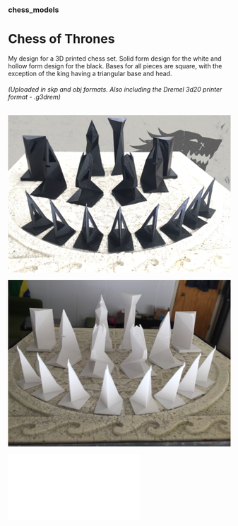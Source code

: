 ### chess_models

Chess of Thrones
================

My design for a 3D printed chess set. Solid form design for the white and hollow form design for the black. Bases for all pieces are square, with the exception of the king having a triangular base and head.
###### (Uploaded in skp and obj formats. Also including the Dremel 3d20 printer format - .g3drem)

![alt text](img/hollow_black.JPG?raw=true "Hollow triangular design black chess set")


![alt text](img/sollid_white.JPG?raw=true "Solid triangular design white chess set")

![alt text](chess_set.stl?raw=true "3D model stl")


